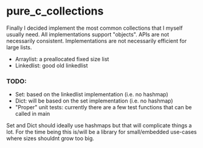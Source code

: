 # pure_c_collections

Finally I decided implement the most common collections that I myself usually need. All implementations support "objects". APIs are not necessarily consistent. Implementations are not necessarily efficient for large lists. 

 - Arraylist: a preallocated fixed size list
 - Linkedlist: good old linkedlist

### TODO:
 - Set: based on the linkedlist implementation (i.e. no hashmap)
 - Dict: will be based on the set implementation (i.e. no hashmap)
 - "Proper" unit tests: currently there are a few test functions that can be called in main

 Set and Dict should ideally use hashmaps but that will complicate things a lot.
 For the time being this is/will be a library for small/embedded use-cases where sizes shouldnt grow too big.
